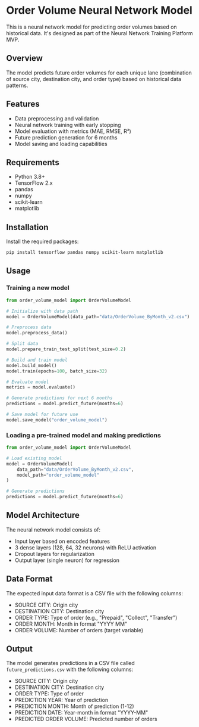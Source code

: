 # Order Volume Neural Network Model

This is a neural network model for predicting order volumes based on historical data. It's designed as part of the Neural Network Training Platform MVP.

## Overview

The model predicts future order volumes for each unique lane (combination of source city, destination city, and order type) based on historical data patterns.

## Features

- Data preprocessing and validation
- Neural network training with early stopping
- Model evaluation with metrics (MAE, RMSE, R²)
- Future prediction generation for 6 months
- Model saving and loading capabilities

## Requirements

- Python 3.8+
- TensorFlow 2.x
- pandas
- numpy
- scikit-learn
- matplotlib

## Installation

Install the required packages:

```bash
pip install tensorflow pandas numpy scikit-learn matplotlib
```

## Usage

### Training a new model

```python
from order_volume_model import OrderVolumeModel

# Initialize with data path
model = OrderVolumeModel(data_path="data/OrderVolume_ByMonth_v2.csv")

# Preprocess data
model.preprocess_data()

# Split data
model.prepare_train_test_split(test_size=0.2)

# Build and train model
model.build_model()
model.train(epochs=100, batch_size=32)

# Evaluate model
metrics = model.evaluate()

# Generate predictions for next 6 months
predictions = model.predict_future(months=6)

# Save model for future use
model.save_model("order_volume_model")
```

### Loading a pre-trained model and making predictions

```python
from order_volume_model import OrderVolumeModel

# Load existing model
model = OrderVolumeModel(
    data_path="data/OrderVolume_ByMonth_v2.csv",
    model_path="order_volume_model"
)

# Generate predictions
predictions = model.predict_future(months=6)
```

## Model Architecture

The neural network model consists of:
- Input layer based on encoded features
- 3 dense layers (128, 64, 32 neurons) with ReLU activation
- Dropout layers for regularization
- Output layer (single neuron) for regression

## Data Format

The expected input data format is a CSV file with the following columns:
- SOURCE CITY: Origin city
- DESTINATION CITY: Destination city
- ORDER TYPE: Type of order (e.g., "Prepaid", "Collect", "Transfer")
- ORDER MONTH: Month in format "YYYY MM"
- ORDER VOLUME: Number of orders (target variable)

## Output

The model generates predictions in a CSV file called `future_predictions.csv` with the following columns:
- SOURCE CITY: Origin city
- DESTINATION CITY: Destination city
- ORDER TYPE: Type of order
- PREDICTION YEAR: Year of prediction
- PREDICTION MONTH: Month of prediction (1-12)
- PREDICTION DATE: Year-month in format "YYYY-MM"
- PREDICTED ORDER VOLUME: Predicted number of orders 